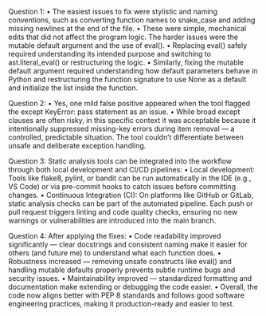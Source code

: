 Question 1:
•	The easiest issues to fix were stylistic and naming conventions, such as converting function names to snake_case and adding missing newlines at the end of the file. 
•	These were simple, mechanical edits that did not affect the program logic.
The harder issues were the mutable default argument and the use of eval(). 
•	Replacing eval() safely required understanding its intended purpose and switching to ast.literal_eval() or restructuring the logic. 
•	Similarly, fixing the mutable default argument required understanding how default parameters behave in Python and restructuring the function signature to use None as a default and initialize the list inside the function.

Question 2:
•	Yes, one mild false positive appeared when the tool flagged the except KeyError: pass statement as an issue. 
•	While broad except clauses are often risky, in this specific context it was acceptable because it intentionally suppressed missing-key errors during item removal — a controlled, predictable situation. The tool couldn’t differentiate between unsafe and deliberate exception handling.

Question 3:
Static analysis tools can be integrated into the workflow through both local development and CI/CD pipelines:
•	Local development: Tools like flake8, pylint, or bandit can be run automatically in the IDE (e.g., VS Code) or via pre-commit hooks to catch issues before committing changes.
•	Continuous Integration (CI): On platforms like GitHub or GitLab, static analysis checks can be part of the automated pipeline. Each push or pull request triggers linting and code quality checks, ensuring no new warnings or vulnerabilities are introduced into the main branch.

Question 4:
After applying the fixes:
•	Code readability improved significantly — clear docstrings and consistent naming make it easier for others (and future me) to understand what each function does.
•	Robustness increased — removing unsafe constructs like eval() and handling mutable defaults properly prevents subtle runtime bugs and security issues.
•	Maintainability improved — standardized formatting and documentation make extending or debugging the code easier.
•	Overall, the code now aligns better with PEP 8 standards and follows good software engineering practices, making it production-ready and easier to test.
